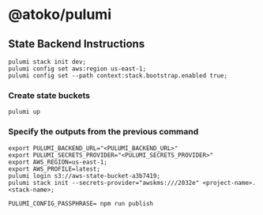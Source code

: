 # @atoko/pulumi

## State Backend Instructions
```
pulumi stack init dev;
pulumi config set aws:region us-east-1;
pulumi config set --path context:stack.bootstrap.enabled true;
```

### Create state buckets
```
pulumi up
```
### Specify the outputs from the previous command
```
export PULUMI_BACKEND_URL="<PULUMI_BACKEND_URL>"
export PULUMI_SECRETS_PROVIDER="<PULUMI_SECRETS_PROVIDER>"
export AWS_REGION=us-east-1; 
export AWS_PROFILE=latest;
pulumi login s3://aws-state-bucket-a3b7419;
pulumi stack init --secrets-provider="awskms:///2032e" <project-name>.<stack-name>;

PULUMI_CONFIG_PASSPHRASE= npm run publish
